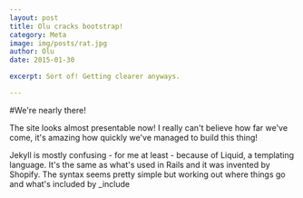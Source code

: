```yaml
---
layout: post
title: Olu cracks bootstrap!
category: Meta
image: img/posts/rat.jpg
author: Olu
date: 2015-01-30

excerpt: Sort of! Getting clearer anyways.

---
```


#We're nearly there!

The site looks almost presentable now! I really can't believe how far we've come, it's amazing how quickly we've managed to build this thing! 

Jekyll is mostly confusing - for me at least - because of Liquid, a templating language. It's the same as what's used in Rails and it was invented by Shopify. The syntax seems pretty simple but working out where things go and what's included by _include